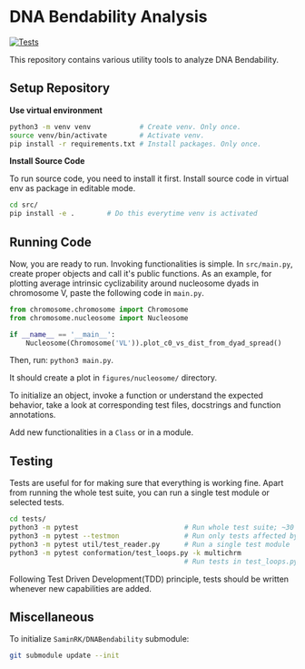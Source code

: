 # DNA Bendability Analysis

[![Tests](https://github.com/saadsakib/bendability/actions/workflows/tests.yaml/badge.svg)](https://github.com/saadsakib/bendability/actions/workflows/tests.yaml)

This repository contains various utility tools to analyze DNA Bendability. 

## Setup Repository 

**Use virtual environment** 

```sh 
python3 -m venv venv            # Create venv. Only once.
source venv/bin/activate        # Activate venv. 
pip install -r requirements.txt # Install packages. Only once.
```

**Install Source Code** 

To run source code, you need to install it first. Install source code in virtual env as package in editable mode.  

```sh
cd src/
pip install -e .        # Do this everytime venv is activated
```

## Running Code 

Now, you are ready to run. Invoking functionalities is simple. In `src/main.py`, create proper objects and call it's public functions. As an example, for plotting average intrinsic cyclizability around nucleosome dyads in chromosome V, paste the following code in `main.py`. 

```py
from chromosome.chromosome import Chromosome
from chromosome.nucleosome import Nucleosome

if __name__ == '__main__':
    Nucleosome(Chromosome('VL')).plot_c0_vs_dist_from_dyad_spread()
```

Then, run: `python3 main.py`. 

It should create a plot in `figures/nucleosome/` directory.

To initialize an object, invoke a function or understand the expected behavior, take a look at corresponding test files, docstrings and function annotations. 

Add new functionalities in a `Class` or in a module.

## Testing 

Tests are useful for for making sure that everything is working fine. Apart from running the whole test suite, you can run a single test module or selected tests.

```sh 
cd tests/
python3 -m pytest                          # Run whole test suite; ~30 mins
python3 -m pytest --testmon                # Run only tests affected by recent changes
python3 -m pytest util/test_reader.py      # Run a single test module
python3 -m pytest conformation/test_loops.py -k multichrm 
                                           # Run tests in test_loops.py module containing substring 'multichrm' 
```

Following Test Driven Development(TDD) principle, tests should be written whenever new capabilities are added. 

## Miscellaneous

To initialize `SaminRK/DNABendability` submodule:

```sh
git submodule update --init
```